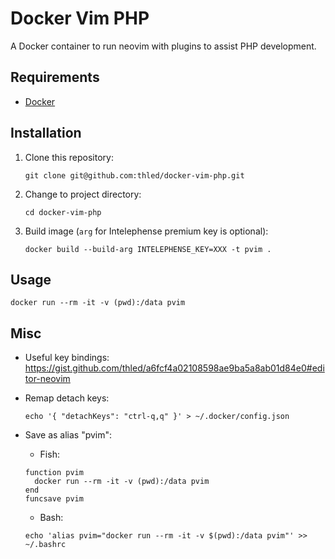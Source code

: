 # Docker Vim PHP

A Docker container to run neovim with plugins to assist PHP development.

## Requirements

- [Docker][docker]

## Installation

1. Clone this repository:

    ```shell
    git clone git@github.com:thled/docker-vim-php.git
    ```

1. Change to project directory:

    ```shell
    cd docker-vim-php
    ```

1. Build image (`arg` for Intelephense premium key is optional):

    ```shell
    docker build --build-arg INTELEPHENSE_KEY=XXX -t pvim .
    ```

## Usage

```shell
docker run --rm -it -v (pwd):/data pvim
```

## Misc

- Useful key bindings: <https://gist.github.com/thled/a6fcf4a02108598ae9ba5a8ab01d84e0#editor-neovim>
- Remap detach keys:

    ```shell
    echo '{ "detachKeys": "ctrl-q,q" }' > ~/.docker/config.json
    ```

- Save as alias "pvim":
  - Fish:

  ```shell
  function pvim
    docker run --rm -it -v (pwd):/data pvim
  end
  funcsave pvim
  ```

  - Bash:

  ```shell
  echo 'alias pvim="docker run --rm -it -v $(pwd):/data pvim"' >> ~/.bashrc
  ```

[docker]: https://docs.docker.com/install

